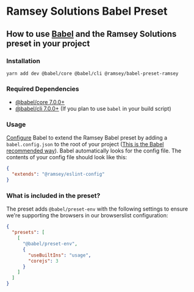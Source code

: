 # Ramsey Solutions Babel Preset

## How to use [Babel](https://babeljs.io/) and the Ramsey Solutions preset in your project

### Installation

```
yarn add dev @babel/core @babel/cli @ramsey/babel-preset-ramsey
```

### Required Dependencies
- [@babel/core 7.0.0+](https://www.npmjs.com/package/@babel/core)
- [@babel/cli 7.0.0+](https://www.npmjs.com/package/@babel/cli) (If you plan to use `babel` in your build script)

### Usage
[Configure](https://babeljs.io/docs/en/configuration) Babel to extend the Ramsey Babel preset by adding a `babel.config.json` to the root of your project ([This is the Babel recommended way](https://babeljs.io/docs/en/configuration#whats-your-use-case)). Babel automatically looks for the config file. The contents of your config file should look like this:

```json
{
  "extends": "@ramsey/eslint-config"
}
```

### What is included in the preset?
The preset adds `@babel/preset-env` with the following settings to ensure we're supporting the browsers in our browserslist configuration:

```json
{
  "presets": [
    [
      "@babel/preset-env",
      {
        "useBuiltIns": "usage",
        "corejs": 3
      }
    ]
  ]
}
```
